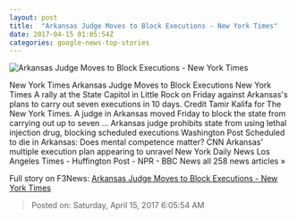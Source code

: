 ```yaml
---
layout: post
title:  "Arkansas Judge Moves to Block Executions - New York Times"
date: 2017-04-15 01:05:54Z
categories: google-news-top-stories
---
```


![Arkansas Judge Moves to Block Executions - New York Times](https://static01.nyt.com/images/2017/04/15/us/15Arkansas-2/15Arkansas-1492209095813-facebookJumbo.jpg)

New York Times Arkansas Judge Moves to Block Executions New York Times A rally at the State Capitol in Little Rock on Friday against Arkansas's plans to carry out seven executions in 10 days. Credit Tamir Kalifa for The New York Times. A judge in Arkansas moved Friday to block the state from carrying out up to seven ... Arkansas judge prohibits state from using lethal injection drug, blocking scheduled executions Washington Post Scheduled to die in Arkansas: Does mental competence matter? CNN Arkansas' multiple execution plan appearing to unravel New York Daily News Los Angeles Times - Huffington Post - NPR - BBC News all 258 news articles »


Full story on F3News: [Arkansas Judge Moves to Block Executions - New York Times](http://www.f3nws.com/n/nRqbUF)

> Posted on: Saturday, April 15, 2017 6:05:54 AM
